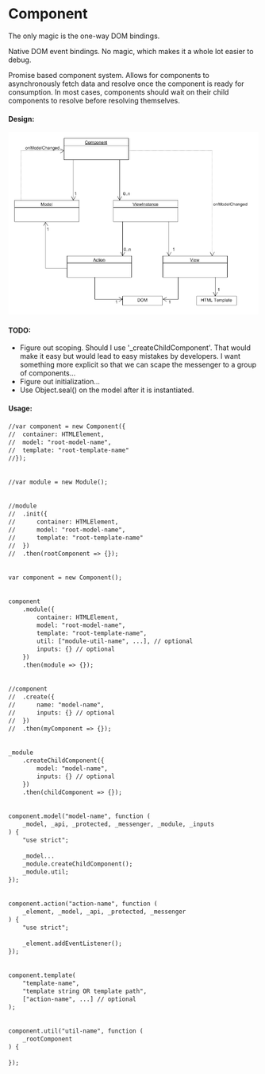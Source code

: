 # Component

The only magic is the one-way DOM bindings.

Native DOM event bindings.  No magic, which makes it a whole lot easier to debug.

Promise based component system.  Allows for components to asynchronously fetch data and resolve once the component is ready for consumption.  In most cases, components should wait on their child components to resolve before resolving themselves.


#### Design: 
![Component Diagram](component-diagram.png "Component Diagram")


#### TODO:
* Figure out scoping.  Should I use '_createChildComponent'.  That would make it easy but would lead to easy mistakes by developers.  I want something more explicit so that we can scape the messenger to a group of components...
* Figure out initialization...
* Use Object.seal() on the model after it is instantiated.


#### Usage:
```
//var component = new Component({
//	container: HTMLElement,
//	model: "root-model-name",
//	template: "root-template-name"
//});


//var module = new Module();


//module
//	.init({
//		container: HTMLElement,
//		model: "root-model-name",
//		template: "root-template-name"
//	})
//	.then(rootComponent => {});


var component = new Component();


component
	.module({
		container: HTMLElement,
		model: "root-model-name",
		template: "root-template-name",
		util: ["module-util-name", ...], // optional
		inputs: {} // optional
	})
	.then(module => {});


//component
//	.create({
//		name: "model-name",
//		inputs: {} // optional
//	})
//	.then(myComponent => {});


_module
	.createChildComponent({
		model: "model-name",
		inputs: {} // optional
	})
	.then(childComponent => {});


component.model("model-name", function (
	_model, _api, _protected, _messenger, _module, _inputs
) {
	"use strict";

	_model...
	_module.createChildComponent();
	_module.util;
});


component.action("action-name", function (
	_element, _model, _api, _protected, _messenger
) {
	"use strict";

	_element.addEventListener();	
});


component.template(
	"template-name",
	"template string OR template path",
	["action-name", ...] // optional
);


component.util("util-name", function (
	_rootComponent
) {
	
});

```

